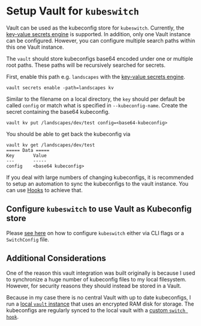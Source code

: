 # Setup Vault for `kubeswitch`

Vault can be used as the kubeconfig store for `kubeswitch`.
Currently, the [key-value secrets engine](https://www.vaultproject.io/docs/secrets/kv) is supported.
In addition, only one Vault instance can be configured. However, you can configure 
multiple search paths within this one Vault instance.

The `vault` should store kubeconfigs base64 encoded under one or multiple root paths.
These paths will be recursively searched for secrets.

First, enable this path e.g. `landscapes` with the [key-value secrets engine](https://www.vaultproject.io/docs/secrets/kv).

```
vault secrets enable -path=landscapes kv
```

Similar to the filename on a local directory, the `key`
should per default be called `config` or match what is specified in `--kubeconfig-name`.
Create the secret containing the base64 kubeconfig.

```
vault kv put /landscapes/dev/test config=<base64-kubeconfig>
```

You should be able to get back the kubeconfig via

```
vault kv get /landscapes/dev/test
===== Data =====
Key       Value
---       -----
config    <base64 kubeconfig>
```

If you deal with large numbers of changing kubeconfigs, 
it is recommended to setup an automation to sync the kubeconfigs to the vault instance.
You can use [Hooks](../hooks/README.md) to achieve that.

## Configure `kubeswitch` to use Vault as Kubeconfig store

Please [see here](kubeconfig_stores.md) on how to configure `kubeswitch` either via CLI flags or a `SwitchConfig` file.

## Additional Considerations

One of the reason this vault integration was built originally is because I
used to synchronize a huge number of kubeconfig files to my local filesystem.
However, for security reasons they should instead be stored in a Vault.

Because in my case there is no central Vault with up to date kubeconfigs,
I run a [local `vault` instance](https://www.vaultproject.io/docs/concepts/dev-server) that uses an encrypted RAM disk for storage.
The kubeconfigs are regularly synced to the local vault with a [custom `switch hook`](../hooks/README.md).
